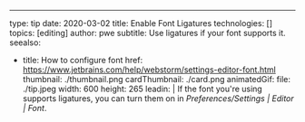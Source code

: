 ---
type: tip
date: 2020-03-02
title: Enable Font Ligatures
technologies: []
topics: [editing]
author: pwe
subtitle: Use ligatures if your font supports it.
seealso:
- title: How to configure font
  href: https://www.jetbrains.com/help/webstorm/settings-editor-font.html
thumbnail: ./thumbnail.png
cardThumbnail: ./card.png
animatedGif:
  file: ./tip.jpeg
  width: 600
  height: 265
leadin: |
  If the font you're using supports ligatures, you can turn them on 
  in *Preferences/Settings | Editor | Font*. 
